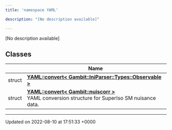 ```yaml
---
title: 'namespace YAML'

description: "[No description available]"

---
```







[No description available]

## Classes

|                | Name           |
| -------------- | -------------- |
| struct | **[YAML::convert< Gambit::IniParser::Types::Observable >](/documentation/code/gambit_2-2/classes/structyaml_1_1convert_3_01gambit_1_1iniparser_1_1types_1_1observable_01_4/)**  |
| struct | **[YAML::convert< Gambit::nuiscorr >](/documentation/code/gambit_2-2/classes/structyaml_1_1convert_3_01gambit_1_1nuiscorr_01_4/)** <br>YAML conversion structure for SuperIso SM nuisance data.  |






-------------------------------

Updated on 2022-08-10 at 17:51:33 +0000